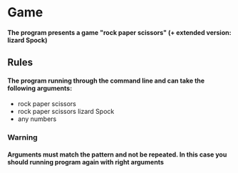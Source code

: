 # Game
#### The program presents a game "rock paper scissors" (+ extended version: lizard Spock)
## Rules
#### The program running through the command line and can take the following arguments:
- rock paper scissors
- rock paper scissors lizard Spock
- any numbers
### Warning
#### Arguments must match the pattern and not be repeated. In this case you should running program again with right arguments
